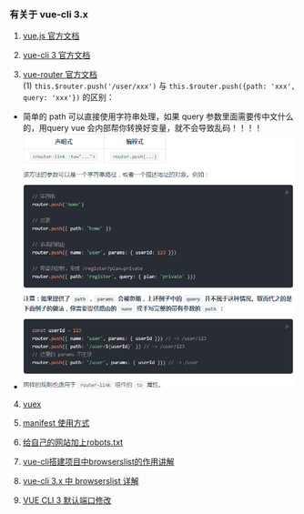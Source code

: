 ### 有关于 vue-cli 3.x

1. [vue.js 官方文档](https://cn.vuejs.org/v2/guide/)  

2. [vue-cli 3 官方文档](https://cli.vuejs.org/zh/guide/)  

3. [vue-router 官方文档](https://router.vuejs.org/zh/)  
(1) ```this.$router.push('/user/xxx')``` 与 ```this.$router.push({path: 'xxx', query: 'xxx'})``` 的区别：  
* 简单的 path 可以直接使用字符串处理，如果 query 参数里面需要传中文什么的，用query vue 会内部帮你转换好变量，就不会导致乱码！！！！
* ![avatar](./vue-router导航.png)

4. [vuex](https://vuex.vuejs.org/zh/)

5. [manifest 使用方式](https://juejin.im/post/5ac8a89ef265da238440d60a)

6. [给自己的网站加上robots.txt](https://blog.csdn.net/fanghua_vip/article/details/79535639)

7. [vue-cli搭建项目中browserslist的作用讲解](https://blog.csdn.net/weixin_39936058/article/details/87523416)

8. [vue-cli 3.x 中 browserslist 详解](https://github.com/browserslist/browserslist)

9. [VUE CLI 3 默认端口修改](https://blog.csdn.net/github_38708644/article/details/86608493)